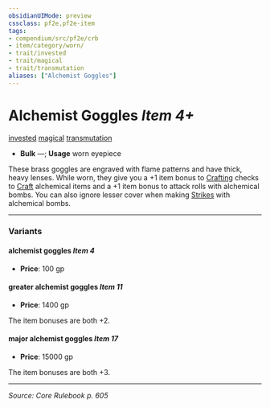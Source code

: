 ```yaml
---
obsidianUIMode: preview
cssclass: pf2e,pf2e-item
tags:
- compendium/src/pf2e/crb
- item/category/worn/
- trait/invested
- trait/magical
- trait/transmutation
aliases: ["Alchemist Goggles"]
---
```

# Alchemist Goggles *Item 4+*  
[invested](invested.md "Invested Item Trait")  [magical](magical.md "Magical Item Trait")  [transmutation](transmutation.md "Transmutation School Trait")  

- **Bulk** —; **Usage** worn eyepiece

These brass goggles are engraved with flame patterns and have thick, heavy lenses. While worn, they give you a +1 item bonus to [Crafting](skills.md#Crafting) checks to [Craft](craft.md) alchemical items and a +1 item bonus to attack rolls with alchemical bombs. You can also ignore lesser cover when making [Strikes](strike.md) with alchemical bombs.

---

### Variants

#### alchemist goggles *Item 4*

- **Price**: 100 gp

#### greater alchemist goggles *Item 11*

- **Price**: 1400 gp

The item bonuses are both +2.

#### major alchemist goggles *Item 17*

- **Price**: 15000 gp

The item bonuses are both +3.

---
*Source: Core Rulebook p. 605*